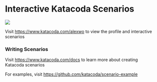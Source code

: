 # Interactive Katacoda Scenarios

[![](http://shields.katacoda.com/katacoda/alexwo/count.svg)](https://www.katacoda.com/alexwo "Get your profile on Katacoda.com")

Visit https://www.katacoda.com/alexwo to view the profile and interactive scenarios

### Writing Scenarios
Visit https://www.katacoda.com/docs to learn more about creating Katacoda scenarios

For examples, visit https://github.com/katacoda/scenario-example
